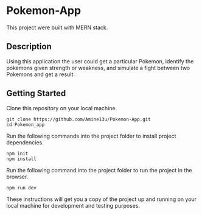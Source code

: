 # Pokemon-App

This project were built with MERN stack.

## Description

Using this application the user could get a particular Pokemon, identify the pokemons given  strength or  weakness, and simulate a fight between two Pokemons and get a result.

## Getting Started

Clone this repository on your local machine.

```
git clone https://github.com/Amine13u/Pokemon-App.git
cd Pokemon_app
```

Run the following commands into the project folder to install project dependencies.

```
npm init
npm install
```

Run the following command into the project folder to run the project in the browser.

```
npm run dev
```

These instructions will get you a copy of the project up and running on your local machine for development and testing purposes.
